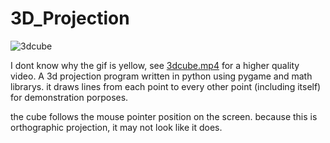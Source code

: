 # 3D_Projection
![3dcube](https://user-images.githubusercontent.com/50940267/146065419-9ee4b4b1-c2c2-48c7-a7eb-3c1f75bba517.gif)

I dont know why the gif is yellow, see [3dcube.mp4](https://github.com/qwertyqop/3D_Projection/blob/main/3dcube.mp4) for a higher quality video.
A 3d projection program written in python using pygame and math librarys.
it draws lines from each point to every other point (including itself) for demonstration porposes.


the cube follows the mouse pointer position on the screen. because this is orthographic projection, it may not look like it does.
